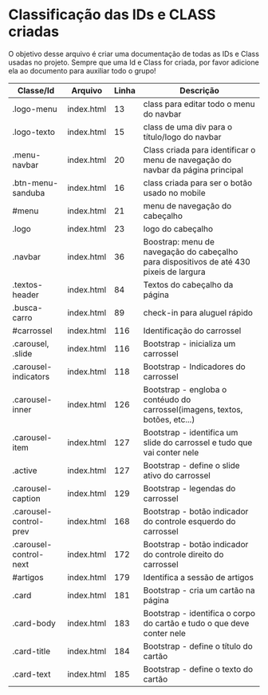 # Classificação das IDs e CLASS criadas

O objetivo desse arquivo é criar uma documentação de todas as IDs e Class usadas no projeto. Sempre que uma Id e Class for criada, por favor adicione ela ao documento para auxiliar todo o grupo!

| Classe/Id    | Arquivo     | Linha | Descrição                                                                      |
|--------------|-------------|-------|--------------------------------------------------------------------------------|
| .logo-menu   | index.html  | 13    | class para editar todo o menu do navbar                                        |
| .logo-texto  | index.html  | 15    | class de uma div para o título/logo do navbar                                  |
| .menu-navbar | index.html  | 20    | Class criada para identificar o menu de navegação do navbar da página principal|
| .btn-menu-sanduba| index.html | 16    | class criada para ser o botão usado no mobile|
| #menu | index.html | 21 | menu de navegação do cabeçalho|
| .logo | index.html | 23 | logo do cabeçalho |
| .navbar | index.html | 36 | Boostrap: menu de navegação do cabeçalho para dispositivos de até 430 pixeis de largura |
| .textos-header | index.html | 84 | Textos do cabeçalho da página |
| .busca-carro | index.html | 89 | check-in para aluguel rápido |
| #carrossel | index.html | 116 | Identificação do carrossel |
| .carousel, .slide | index.html | 116 | Bootstrap - inicializa um carrossel |
| .carousel-indicators | index.html | 118 | Bootstrap - Indicadores do carrossel |
| .carousel-inner | index.html | 126 | Bootstrap - engloba o contéudo do carrossel(imagens, textos, botões, etc...) |
| .carousel-item | index.html | 127 | Bootstrap - identifica um slide do carrossel e tudo que vai conter nele |
| .active | index.html | 127 | Bootstrap - define o slide ativo do carrossel |
| .carousel-caption | index.html | 129 | Bootstrap - legendas do carrossel |
| .carousel-control-prev | index.html | 168 | Bootstrap - botão indicador do controle esquerdo do carrossel |
| .carousel-control-next | index.html | 172 | Bootstrap - botão indicador do controle direito do carrossel |
| #artigos | index.html | 179 | Identifica a sessão de artigos |
| .card | index.html | 181 | Bootstrap - cria um cartão na página | 
| .card-body | index.html | 183 | Bootstrap - identifica o corpo do cartão e tudo o que deve conter nele |
| .card-title | index.html | 184 | Bootstrap - define o título do cartão |
| .card-text | index.html | 185 | Bootstrap - define o texto do cartão |

